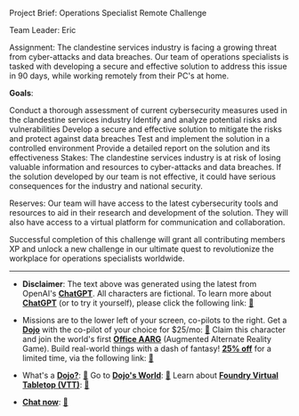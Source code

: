 Project Brief: Operations Specialist Remote Challenge

Team Leader: Eric

Assignment: The clandestine services industry is facing a growing threat from cyber-attacks and data breaches. Our team of operations specialists is tasked with developing a secure and effective solution to address this issue in 90 days, while working remotely from their PC's at home.

**Goals**:

Conduct a thorough assessment of current cybersecurity measures used in the clandestine services industry
Identify and analyze potential risks and vulnerabilities
Develop a secure and effective solution to mitigate the risks and protect against data breaches
Test and implement the solution in a controlled environment
Provide a detailed report on the solution and its effectiveness
Stakes: The clandestine services industry is at risk of losing valuable information and resources to cyber-attacks and data breaches. If the solution developed by our team is not effective, it could have serious consequences for the industry and national security.

Reserves: Our team will have access to the latest cybersecurity tools and resources to aid in their research and development of the solution. They will also have access to a virtual platform for communication and collaboration.

Successful completion of this challenge will grant all contributing members XP and unlock a new challenge in our ultimate quest to revolutionize the workplace for operations specialists worldwide.
 

---
* **Disclaimer**: The text above was generated using the latest from OpenAI's [**ChatGPT**](https://openai.com/blog/chatgpt/).  All characters are fictional.  To learn more about [**ChatGPT**](https://openai.com/blog/chatgpt/) (or to try it yourself), please click the following link: [:closed_book:](https://openai.com/blog/chatgpt/)

* Missions are to the lower left of your screen, co-pilots to the right. Get a [**Dojo**](https://workmates.live/marketplace) with the co-pilot of your choice for $25/mo: [:green_book:](https://workmates.live/marketplace) Claim this character and join the world's first [**Office AARG**](https://dojos.world) (Augmented Alternate Reality Game). Build real-world things with a dash of fantasy! [**25% off**](https://blog.workmates.live/deal-on-a-dojo) for a limited time, via the following link: [:green_book:](https://blog.workmates.live/deal-on-a-dojo) 

* What's a [**Dojo?**](https://workdojos.com): [:blue_book:](https://workdojos.com)  Go to [**Dojo's World**](https://dojos.world): [:blue_book:](https://dojos.world)  Learn about [**Foundry Virtual Tabletop (VTT)**](https://foundryvtt.com): [:closed_book:](https://foundryvtt.com/)

* [**Chat now**](https://chat.workmates.live/channel/support): [:ledger:](https://chat.workmates.live/channel/support)